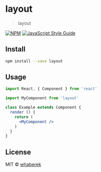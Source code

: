 # layout

> layout

[![NPM](https://img.shields.io/npm/v/layout.svg)](https://www.npmjs.com/package/layout) [![JavaScript Style Guide](https://img.shields.io/badge/code_style-standard-brightgreen.svg)](https://standardjs.com)

## Install

```bash
npm install --save layout
```

## Usage

```jsx
import React, { Component } from 'react'

import MyComponent from 'layout'

class Example extends Component {
  render () {
    return (
      <MyComponent />
    )
  }
}
```

## License

MIT © [whaberek](https://github.com/whaberek)

